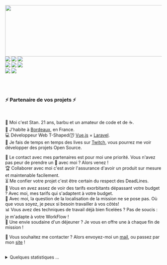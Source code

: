 <img align="left" width="515" height="165" src="https://github-readme-stats.vercel.app/api?username=MrStanDu33&show_icons=true&hide_border=false&line_height=20&title_color=f69673&icon_color=1b93c9&show_owner=true"/>
<p>
  <a href="https://daniels-roth-stan.fr/"><img src="https://img.shields.io/website?label=Website%20status%20%3A&url=https%3A%2F%2Fdaniels-roth-stan.fr%2F"/></a>
  <a href="https://github.com/MrStanDu33/"><img src="https://img.shields.io/github/followers/MrStanDu33?color=%234CC61E&label=GitHub%20Followers%20%3A"/></a>
  <a href="https://github.com/MrStanDu33/MrStanDu33"><img src="https://img.shields.io/github/repo-size/MrStanDu33/MrStanDu33?color=%234CC61E&label=Description%20size%20%3A"/></a><br/>
  <a href="https://github.com/MrStanDu33?tab=repositories"><img src="https://badges.frapsoft.com/os/v2/open-source.svg?v=103"/></a>
  <a href="https://github.com/Naereen/badges"><img src="https://img.shields.io/badge/badges-awesome-green.svg"/></a>
  <a href="mailto:contact@daniels-roth-stan.fr?subject=[GitHub]%20🔥%20Prise%20de%20contact&body=Bonjour%20Stan%2C%0A%0AJe%20viens%20vers%20toi%20aujourd%27hui%20apr%C3%A8s%20avoir%20vu%20ton%20profil%20GitHub%20pour%20..."><img src="https://img.shields.io/badge/Ask%20me-anything-1abc9c.svg"/></a><br/>
  <a href="https://twitch.tv/mrstandu33"><img src="https://img.shields.io/twitch/status/MrStanDu33?label=Status%20Twitch%20%3A"/></a>
  <img src="https://img.shields.io/discord/595235640044552223?label=Discord%20Tech%20%3A"/>
</p>
<br/><br/>

<h3>⚡️ Partenaire de vos projets ⚡️</h3><br/>

🧔 Moi c'est <bold>Stan</bold>. 21 ans, barbu et un amateur de code et de ☕.<br/>
💼 J'habite à <a href="https://www.google.com/maps?q=bordeaux">Bordeaux</a>, en France.<br/>
💻 Développeur Web <bold>T-Shaped</bold><em>(<a href="https://letslearnabout.net/blog/what-it-is-a-t-shaped-developer-and-why-you-should-be-one">?</a>)</em> <bold><a href="https://vuejs.org">Vue.js</a></bold> × <bold><a href="https://laravel.com">Laravel</a></bold>.<br/>
🎥 Je fais de temps en temps des lives sur <a href="https://twitch.tv/mrstandu33">Twitch</a>, vous pourrez me voir développer des projets Open Source. <br/>

👥 Le contact avec mes partenaires est pour moi une priorité. Vous n'avez pas peur de prendre un 🍻 avec moi ? Alors venez !<br/>
🏆 Collaborer avec moi c'est avoir l'assurance d'avoir un produit sur mesure et maintenable facilement.<br/>
⏳ Me confier votre projet c'est être certain du respect des DeadLines.<br/>
💸 Vous en avez assez de voir des tarifs exorbitants dépassant votre budget ? Avec moi, mes tarifs qui s'adaptent à votre budget.<br/>
🏢 Avec moi, la question de la localisation de la mission ne se pose pas. Où que vous soyez, je peux si besoin travailler à vos côtés!<br/>
📊 Vous avez des techniques de travail déjà bien ficelées ? Pas de soucis : je m'adapte à votre WorkFlow !<br/>
🥗 Une envie soudaine d'un déjeuner ? Je vous en offre une à chaque fin de mission !<br/>

🔗 Vous souhaitez me contacter ? Alors envoyez-moi un <a href="mailto:contact@daniels-roth-stan.fr?subject=[GitHub]%20🔥%20Prise%20de%20contact&body=Bonjour%20Stan%2C%0A%0AJe%20viens%20vers%20toi%20aujourd%27hui%20apr%C3%A8s%20avoir%20vu%20ton%20profil%20GitHub%20pour%20...">mail</a>, ou passez par mon <a href="https://daniels-roth-stan.fr">site</a> !<br/><br/>

<details>
  <summary>Quelques statistiques ...</summary><br/>

Langages utilisés ces 30 derniers jours :<br/>
<img src="https://wakatime.com/share/@mrstandu33/7df31eea-b41b-4f62-a910-493802b9a3de.svg" height="400"/>
</details>
